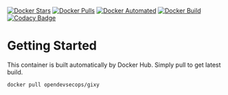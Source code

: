 [![Docker Stars](https://img.shields.io/docker/stars/opendevsecops/gixy.svg)](https://hub.docker.com/r/opendevsecops/gixy/)
[![Docker Pulls](https://img.shields.io/docker/pulls/opendevsecops/gixy.svg)](https://hub.docker.com/r/opendevsecops/gixy/)
[![Docker Automated](https://img.shields.io/docker/automated/opendevsecops/gixy.svg)](https://hub.docker.com/r/opendevsecops/gixy/)
[![Docker Build](https://img.shields.io/docker/build/opendevsecops/gixy.svg)](https://hub.docker.com/r/opendevsecops/gixy/)
[![Codacy Badge](https://api.codacy.com/project/badge/Grade/9e76a07ed8844e42ad211c7e9f1c563e)](https://www.codacy.com/app/OpenDevSecOps/docker-gixy?utm_source=github.com&amp;utm_medium=referral&amp;utm_content=opendevsecops/docker-gixy&amp;utm_campaign=Badge_Grade)

# Getting Started

This container is built automatically by Docker Hub. Simply pull to get latest build.

```sh
docker pull opendevsecops/gixy
```

